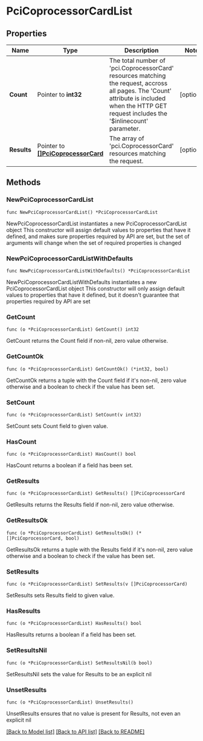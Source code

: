 # PciCoprocessorCardList

## Properties

Name | Type | Description | Notes
------------ | ------------- | ------------- | -------------
**Count** | Pointer to **int32** | The total number of &#39;pci.CoprocessorCard&#39; resources matching the request, accross all pages. The &#39;Count&#39; attribute is included when the HTTP GET request includes the &#39;$inlinecount&#39; parameter. | [optional] 
**Results** | Pointer to [**[]PciCoprocessorCard**](pci.CoprocessorCard.md) | The array of &#39;pci.CoprocessorCard&#39; resources matching the request. | [optional] 

## Methods

### NewPciCoprocessorCardList

`func NewPciCoprocessorCardList() *PciCoprocessorCardList`

NewPciCoprocessorCardList instantiates a new PciCoprocessorCardList object
This constructor will assign default values to properties that have it defined,
and makes sure properties required by API are set, but the set of arguments
will change when the set of required properties is changed

### NewPciCoprocessorCardListWithDefaults

`func NewPciCoprocessorCardListWithDefaults() *PciCoprocessorCardList`

NewPciCoprocessorCardListWithDefaults instantiates a new PciCoprocessorCardList object
This constructor will only assign default values to properties that have it defined,
but it doesn't guarantee that properties required by API are set

### GetCount

`func (o *PciCoprocessorCardList) GetCount() int32`

GetCount returns the Count field if non-nil, zero value otherwise.

### GetCountOk

`func (o *PciCoprocessorCardList) GetCountOk() (*int32, bool)`

GetCountOk returns a tuple with the Count field if it's non-nil, zero value otherwise
and a boolean to check if the value has been set.

### SetCount

`func (o *PciCoprocessorCardList) SetCount(v int32)`

SetCount sets Count field to given value.

### HasCount

`func (o *PciCoprocessorCardList) HasCount() bool`

HasCount returns a boolean if a field has been set.

### GetResults

`func (o *PciCoprocessorCardList) GetResults() []PciCoprocessorCard`

GetResults returns the Results field if non-nil, zero value otherwise.

### GetResultsOk

`func (o *PciCoprocessorCardList) GetResultsOk() (*[]PciCoprocessorCard, bool)`

GetResultsOk returns a tuple with the Results field if it's non-nil, zero value otherwise
and a boolean to check if the value has been set.

### SetResults

`func (o *PciCoprocessorCardList) SetResults(v []PciCoprocessorCard)`

SetResults sets Results field to given value.

### HasResults

`func (o *PciCoprocessorCardList) HasResults() bool`

HasResults returns a boolean if a field has been set.

### SetResultsNil

`func (o *PciCoprocessorCardList) SetResultsNil(b bool)`

 SetResultsNil sets the value for Results to be an explicit nil

### UnsetResults
`func (o *PciCoprocessorCardList) UnsetResults()`

UnsetResults ensures that no value is present for Results, not even an explicit nil

[[Back to Model list]](../README.md#documentation-for-models) [[Back to API list]](../README.md#documentation-for-api-endpoints) [[Back to README]](../README.md)


